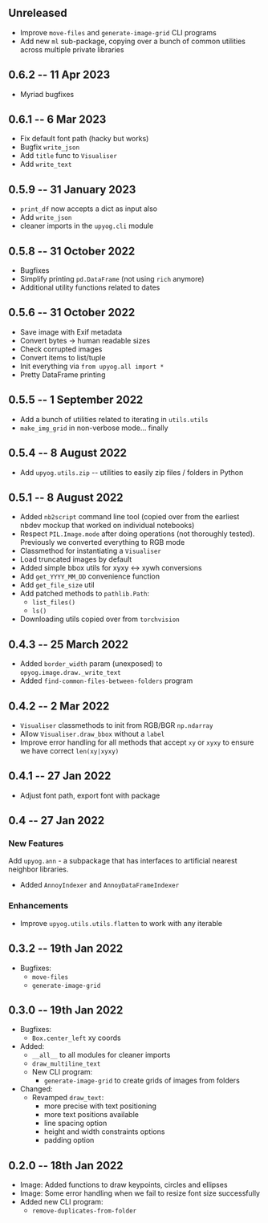 ## Unreleased
* Improve `move-files` and `generate-image-grid` CLI programs
* Add new `ml` sub-package, copying over a bunch of common utilities across multiple private libraries

## 0.6.2 -- 11 Apr 2023
* Myriad bugfixes

## 0.6.1 -- 6 Mar 2023
* Fix default font path (hacky but works)
* Bugfix `write_json`
* Add `title` func to `Visualiser`
* Add `write_text`

## 0.5.9 -- 31 January 2023
* `print_df` now accepts a dict as input also
* Add `write_json`
* cleaner imports in the `upyog.cli` module

## 0.5.8 -- 31 October 2022
* Bugfixes
* Simplify printing `pd.DataFrame` (not using `rich` anymore)
* Additional utility functions related to dates

## 0.5.6 -- 31 October 2022
* Save image with Exif metadata
* Convert bytes -> human readable sizes
* Check corrupted images
* Convert items to list/tuple
* Init everything via `from upyog.all import *`
* Pretty DataFrame printing


## 0.5.5 -- 1 September 2022
* Add a bunch of utilities related to iterating in `utils.utils`
* `make_img_grid` in non-verbose mode... finally


## 0.5.4 -- 8 August 2022
* Add `upyog.utils.zip` -- utilities to easily zip files / folders in Python

## 0.5.1 -- 8 August 2022

* Added `nb2script` command line tool (copied over from the earliest nbdev mockup that worked on individual notebooks)
* Respect `PIL.Image.mode` after doing operations (not thoroughly tested). Previously we converted everything to RGB mode
* Classmethod for instantiating a `Visualiser`
* Load truncated images by default
* Added simple bbox utils for xyxy <-> xywh conversions
* Add `get_YYYY_MM_DD` convenience function
* Add `get_file_size` util
* Add patched methods to `pathlib.Path`:
  * `list_files()`
  * `ls()`
* Downloading utils copied over from `torchvision`

## 0.4.3 -- 25 March 2022

* Added `border_width` param (unexposed) to `opyog.image.draw._write_text`
* Added `find-common-files-between-folders` program

## 0.4.2 -- 2 Mar 2022
- `Visualiser` classmethods to init from RGB/BGR `np.ndarray`
- Allow `Visualiser.draw_bbox` without a `label`
- Improve error handling for all methods that accept `xy` or `xyxy` to ensure we have correct `len(xy|xyxy)`

## 0.4.1 -- 27 Jan 2022
- Adjust font path, export font with package

## 0.4 -- 27 Jan 2022

### New Features
Add `upyog.ann` - a subpackage that has interfaces to artificial
nearest neighbor libraries.
  - Added `AnnoyIndexer` and `AnnoyDataFrameIndexer`

### Enhancements
- Improve `upyog.utils.utils.flatten` to work with any iterable

## 0.3.2 -- 19th Jan 2022

- Bugfixes:
  - `move-files`
  - `generate-image-grid`

## 0.3.0 -- 19th Jan 2022

* Bugfixes:
  - `Box.center_left` xy coords
* Added:
  - `__all__` to all modules for cleaner imports
  - `draw_multiline_text`
  - New CLI program:
    - `generate-image-grid` to create grids of images from folders
* Changed:
  - Revamped `draw_text`:
    - more precise with text positioning
    - more text positions available
    - line spacing option
    - height and width constraints options
    - padding option


## 0.2.0 -- 18th Jan 2022

* Image: Added functions to draw keypoints, circles and ellipses
* Image: Some error handling when we fail to resize font size successfully
* Added new CLI program:
  - `remove-duplicates-from-folder`

